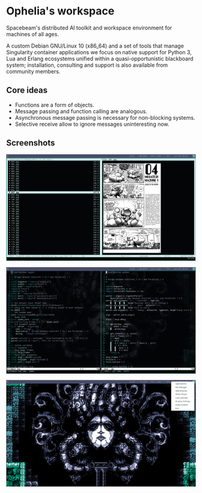# Ophelia's workspace
Spacebeam's distributed AI toolkit and workspace environment for machines of all ages.

A custom Debian GNU/Linux 10 (x86_64) and a set of tools that manage Singularity container applications we focus on native support for Python 3, Lua and Erlang ecosystems unified within a quasi-opportunistic blackboard system; installation, consulting and support is also available from community members.

## Core ideas
- Functions are a form of objects.
- Message passing and function calling are analogous.
- Asynchronous message passing is necessary for non-blocking systems.
- Selective receive allow to ignore messages uninteresting now.

## Screenshots

![1](images/1.png)

![2](images/2.png)

![3](images/3.png)

